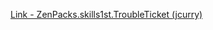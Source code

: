 [Link - ZenPacks.skills1st.TroubleTicket (jcurry)](https://github.com/jcurry/ZenPacks.skills1st.TroubleTicket)
